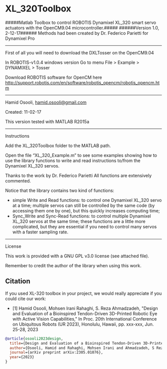 XL_320Toolbox
========

#####Matlab Toolbox to control ROBOTIS Dynamixel XL_320 smart servo actuators with the OpenCM9.04 microcontroller.#####
######Version 1.0, 2-12-17######
Methods had been created by Dr. Federico Parietti for Dynamixel Pro

--------

First of all you will need to download the DXLTosser on the OpenCM9.04 

In ROBOTIS-v1.0.4 windows version Go to menu File > Example > DYNAMIXEL > Tosser

Download ROBOTIS software for OpenCM here http://support.robotis.com/en/software/robotis_opencm/robotis_opencm.htm

--------

Hamid Osooli, hamid.osooli@gmail.com

Created: 11-02-17

This version tested with MATLAB R2015a  

--------

Instructions

Add the XL_320Toolbox folder to the MATLAB path.

Open the file “XL_320_Example.m” to see some examples showing how to use the library functions to
write and read instructions to/from the Dynamixel XL_320 servos.

Thanks to the work by Dr. Federico Parietti All functions are extensively commented.

Notice that the library contains two kind of functions:
-	simple Write and Read functions: to control one Dynamixel XL_320  servo at a time; multiple servos can
still be controlled by the same code (by accessing them one by one), but this quickly increases computing
time;
-	Sync_Write and Sync-Read functions: to control multiple Dynamixel XL_320 servos at the same time; these
functions are a little more complicated, but they are essential if you need to control many servos with a faster sampling rate. 

--------

License

This work is provided with a GNU GPL v3.0 license (see attached file).

Remember to credit the author of the library when using this work.

## Citation

If you used XL-320 toolbox in your project, we would really appreciate if you could cite our work:

- [1] Hamid Osooli, Mohsen Irani Rahaghi, S. Reza Ahmadzadeh, "Design and Evaluation of a Bioinspired Tendon-Driven 3D-Printed Robotic Eye with Active Vision Capabilities," In Proc.  20th International Conference on Ubiquitous Robots (UR 2023), Honolulu, Hawaii, pp. xxx-xxx, Jun. 25-28, 2023

```bibtex
@article{osooli2023design,
  title={Design and Evaluation of a Bioinspired Tendon-Driven 3D-Printed Robotic Eye with Active Vision Capabilities},
  author={Osooli, Hamid and Rahaghi, Mohsen Irani and Ahmadzadeh, S Reza},
  journal={arXiv preprint arXiv:2305.01076},
  year={2023}
}

```
